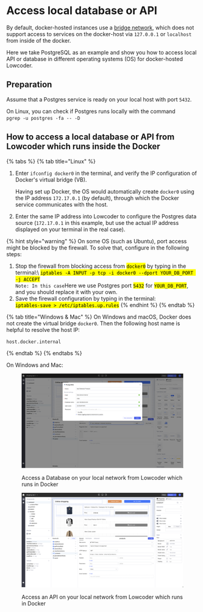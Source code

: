 # Access local database or API

By default, docker-hosted instances use a [bridge network](https://docs.docker.com/network/bridge/), which does not support access to services on the docker-host via `127.0.0.1` or `localhost` from inside of the docker.&#x20;

Here we take PostgreSQL as an example and show you how to access local API or database in different operating systems (OS) for docker-hosted Lowcoder.

## Preparation

Assume that a Postgres service is ready on your local host with port `5432`.&#x20;

On Linux, you can check if Postgres runs locally with the command\
`pgrep -u postgres -fa -- -D`

## How to access a local database or API from Lowcoder which runs inside the Docker

{% tabs %}
{% tab title="Linux" %}
1.  Enter `ifconfig docker0` in the terminal, and verify the IP configuration of Docker's virtual bridge (VB).

    Having set up Docker, the OS would automatically create `docker0` using the IP address `172.17.0.1` (by default), through which the Docker service communicates with the host.
2. Enter the same IP address into Lowcoder to configure the Postgres data source (`172.17.0.1` in this example, but use the actual IP address displayed on your terminal in the real case).

{% hint style="warning" %}
On some OS (such as Ubuntu), port access might be blocked by the firewall. To solve that, configure in the following steps:

1. Stop the firewall from blocking access from <mark style="background-color:yellow;">`docker0`</mark> by typing in the terminal:\ <mark style="background-color:yellow;">`iptables -A INPUT -p tcp -i docker0 --dport YOUR_DB_PORT -j ACCEPT`</mark>\
   `Note: In this case`Here we use Postgres port <mark style="background-color:yellow;">`5432`</mark> for <mark style="background-color:yellow;">`YOUR_DB_PORT`</mark>, and you should replace it with your own.
2. Save the firewall configuration by typing in the terminal:\
   <mark style="background-color:yellow;">`iptables-save > /etc/iptables.up.rules`</mark>
{% endhint %}
{% endtab %}

{% tab title="Windows & Mac" %}
On Windows and macOS, Docker does not create the virtual bridge `docker0`. Then the following host name is helpful to resolve the host IP:

```
host.docker.internal
```


{% endtab %}
{% endtabs %}

On Windows and Mac:

<figure><img src="../../.gitbook/assets/Local Database via Docker Network.png" alt=""><figcaption><p>Access a Database on your local network from Lowcoder which runs in Docker</p></figcaption></figure>

<figure><img src="../../.gitbook/assets/Local API via Docker Network.png" alt=""><figcaption><p>Access an API on your local network from Lowcoder which runs in Docker</p></figcaption></figure>
